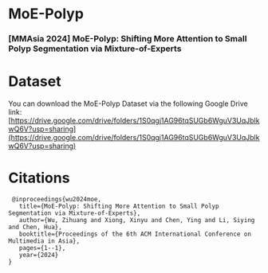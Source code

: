 # MoE-Polyp
### [MMAsia 2024] MoE-Polyp: Shifting More Attention to Small Polyp Segmentation via Mixture-of-Experts

# Dataset
You can download the MoE-Polyp Dataset via the following Google Drive link: [https://drive.google.com/drive/folders/1S0qgj1AG96tqSUGb6WguV3UqJblkwQ6V?usp=sharing](https://drive.google.com/drive/folders/1S0qgj1AG96tqSUGb6WguV3UqJblkwQ6V?usp=sharing)

# Citations
```
 @inproceedings{wu2024moe,
   title={MoE-Polyp: Shifting More Attention to Small Polyp Segmentation via Mixture-of-Experts},
   author={Wu, Zihuang and Xiong, Xinyu and Chen, Ying and Li, Siying and Chen, Hua},
   booktitle={Proceedings of the 6th ACM International Conference on Multimedia in Asia},
   pages={1--1},
   year={2024}
}
```

